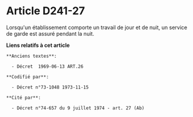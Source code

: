 # Article D241-27

Lorsqu'un établissement comporte un travail de jour et de nuit, un service de garde est assuré pendant la nuit.

**Liens relatifs à cet article**

	**Anciens textes**:

	  - Décret  1969-06-13 ART.26

	**Codifié par**:

	  - Décret n°73-1048 1973-11-15

	**Cité par**:

	  - Décret n°74-657 du 9 juillet 1974 - art. 27 (Ab)
